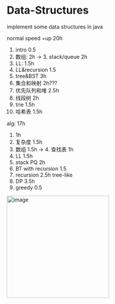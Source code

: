 # Data-Structures
implement some data structures in java

normal speed +up 20h
1. intro 0.5
2. 数组: 2h
-> 3. stack/queue 2h
4. LL: 1.5h
5. LL&recursion 1.5
6. tree&BST 3h
7. 集合和映射 2h???
8. 优先队列和堆 2.5h
9. 线段树 2h
10. trie 1.5h
11. 哈希表 1.5h


alg: 17h
1. 1h
2. 复杂度 1.5h
3. 数组 1.5h
-> 4. 查找表 1h
5. LL  1.5h
6. stack PQ 2h
7. BT with recursion 1.5
8. recursion 2.5h tree-like
9. DP 3.5h
10. greedy 0.5
<img width="276" alt="image" src="https://github.com/user-attachments/assets/5ac5416d-b3d1-48e5-b30f-4aa1bc809aff">

